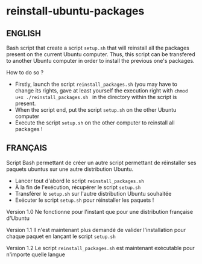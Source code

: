 # reinstall-ubuntu-packages

## ENGLISH
Bash script that create a script ```setup.sh``` that will reinstall all the packages present on the current Ubuntu computer. Thus, this script can be transfered to another Ubuntu computer in order to install the previous one's packages.

How to do so ?
- Firstly, launch the script ```reinstall_packages.sh``` (you may have to change its rights, gave at least yourself the execution right with ```chmod u+x ./reinstall_packages.sh ``` in the directory within the script is present.
- When the script end, put the script ```setup.sh``` on the other Ubuntu computer
- Execute the script ```setup.sh``` on the other computer to reinstall all packages !

## FRANÇAIS
Script Bash permettant de créer un autre script permettant de réinstaller ses paquets ubuntus sur une autre distribution Ubuntu.

- Lancer tout d'abord le script ```reinstall_packages.sh```
- À la fin de l'exécution, récupérer le script ```setup.sh```
- Transférer le ```setup.sh``` sur l'autre distribution Ubuntu souhaitée
- Exécuter le script ```setup.sh``` pour réinstaller les paquets !


Version 1.0
Ne fonctionne pour l'instant que pour une distribution française d'Ubuntu

Version 1.1
Il n'est maintenant plus demandé de valider l'installation pour chaque paquet en lançant le script ```setup.sh```

Version 1.2
Le script ```reinstall_packages.sh``` est maintenant exécutable pour n'importe quelle langue
